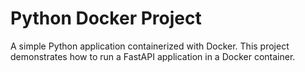 # Python Docker Project

A simple Python application containerized with Docker. This project demonstrates how to run a FastAPI application in a Docker container.